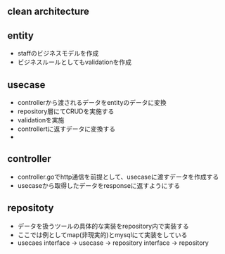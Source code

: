 ## clean architecture

## entity
- staffのビジネスモデルを作成
- ビジネスルールとしてもvalidationを作成

## usecase
- controllerから渡されるデータをentityのデータに変換
- repository層にてCRUDを実施する
- validationを実施
- controllertに返すデータに変換する
-
## controller
- controller.goでhttp通信を前提として、usecaseに渡すデータを作成する
- usecaseから取得したデータをresponseに返すようにする

## repositoty
- データを扱うツールの具体的な実装をrepository内で実装する
- ここでは例としてmap(非現実的)とmysqlにて実装をしている
- usecaes interface -> usecase -> repository interface -> repository
